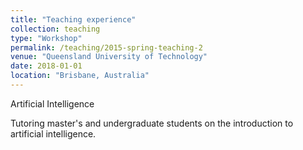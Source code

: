 ```yaml
---
title: "Teaching experience"
collection: teaching
type: "Workshop"
permalink: /teaching/2015-spring-teaching-2
venue: "Queensland University of Technology"
date: 2018-01-01
location: "Brisbane, Australia"
---
```


<p>Artificial Intelligence</p>

<p>Tutoring master's and undergraduate students on the introduction to artificial intelligence.</p>
